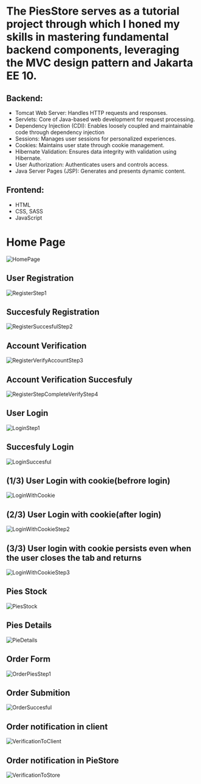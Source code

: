 <h1>The PiesStore serves as a tutorial project through which I honed my skills in mastering fundamental backend components, leveraging the MVC design pattern and Jakarta EE 10.</h1>
<h2>Backend:</h2>
<ul>
  <li>Tomcat Web Server: Handles HTTP requests and responses.</li>
  <li>Servlets: Core of Java-based web development for request processing.</li>
  <li>Dependency Injection (CDI): Enables loosely coupled and maintainable code through dependency injection</li>
  <li>Sessions: Manages user sessions for personalized experiences.</li>
  <li>Cookies: Maintains user state through cookie management.</li>
  <li>Hibernate Validation: Ensures data integrity with validation using Hibernate.</li>
  <li>User Authorization: Authenticates users and controls access.</li>
  <li>Java Server Pages (JSP): Generates and presents dynamic content.</li>
</ul>
<h2>Frontend:</h2>
<ul>
  <li>HTML</li>
  <li>CSS, SASS</li>
  <li>JavaScript</li>
</ul>
<h1>Home Page</h1>

![HomePage](https://github.com/Nikos-Michelis/PieStore/assets/92666389/2fe1490b-fe16-425b-ae6a-a713425eb09c)

<h2>User Registration</h2> 

![RegisterStep1](https://github.com/Nikos-Michelis/PieStore/assets/92666389/bedba28d-46b5-44d5-bdaf-abaec8a0d993)

<h2>Succesfuly Registration</h2>

![RegisterSuccesfulStep2](https://github.com/Nikos-Michelis/PieStore/assets/92666389/259e6c39-b589-4e92-8aa8-0fc7f426ed6f)

<h2>Account Verification</h2>

![RegisterVerifyAccountStep3](https://github.com/Nikos-Michelis/PieStore/assets/92666389/6a21573a-4ce5-42c6-809e-eb19c5ea50aa)

<h2>Account Verification Succesfuly</h2>

![RegisterStepCompleteVerifyStep4](https://github.com/Nikos-Michelis/PieStore/assets/92666389/ecbc21c3-8976-49b8-8a98-2e9ca80ae9e6)

<h2>User Login</h2>

![LoginStep1](https://github.com/Nikos-Michelis/PieStore/assets/92666389/206e4757-2ef8-4a32-b0d8-837e99136039)

<h2>Succesfuly Login</h2>

![LoginSuccesful](https://github.com/Nikos-Michelis/PieStore/assets/92666389/83ee9753-3487-4f88-baff-4d4de824443a)

<h2>(1/3) User Login with cookie(befrore login)</h2>

![LoginWithCookie](https://github.com/Nikos-Michelis/PieStore/assets/92666389/5b25da96-5c52-44c1-9af7-0ce7add3e785)

<h2>(2/3) User Login with cookie(after login)</h2>

![LoginWithCookieStep2](https://github.com/Nikos-Michelis/PieStore/assets/92666389/157dc15c-d26a-4cce-b00d-6365636c67e7)

<h2>(3/3) User login with cookie persists even when the user closes the tab and returns</h2>

![LoginWithCookieStep3](https://github.com/Nikos-Michelis/PieStore/assets/92666389/f12ab0bf-0611-4cf5-b8f3-77dab4e7e978)

<h2>Pies Stock</h2>

![PiesStock](https://github.com/Nikos-Michelis/PieStore/assets/92666389/0590f596-e1b7-48c7-b68d-f5b2700499cb)

<h2>Pies Details</h2>

![PieDetails](https://github.com/Nikos-Michelis/PieStore/assets/92666389/8d39b651-ddac-412d-9500-041133944491)

<h2>Order Form</h2>

![OrderPiesStep1](https://github.com/Nikos-Michelis/PieStore/assets/92666389/ba81acd9-9b38-4aa2-952e-63d2919c0aee)

<h2>Order Submition</h2>

![OrderSuccesful](https://github.com/Nikos-Michelis/PieStore/assets/92666389/2d98dbe1-fcee-4d75-93da-0aff04b0be4d)

<h2>Order notification in client</h2>

![VerificationToClient](https://github.com/Nikos-Michelis/PieStore/assets/92666389/0cf735b9-ba19-4326-822f-7b164a26f83b)

<h2>Order notification in PieStore</h2>

![VerificationToStore](https://github.com/Nikos-Michelis/PieStore/assets/92666389/234e5b1e-9ca4-4dfe-8ac1-32e09aa4248c)

